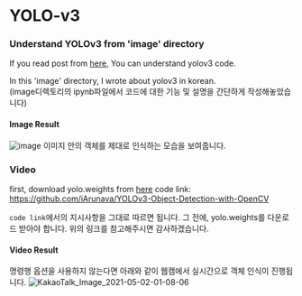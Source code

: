 # YOLO-v3

### Understand YOLOv3 from 'image' directory
If you read post from [here](https://medium.com/analytics-vidhya/object-detection-with-opencv-python-using-yolov3-481f02c6aa35),
You can understand yolov3 code.

In this 'image' directory,
I wrote about yolov3 in korean. <br>
(image디렉토리의 ipynb파일에서 코드에 대한 기능 및 설명을 간단하게 작성해놓았습니다)

#### Image Result
![image](https://user-images.githubusercontent.com/46602874/116788482-c50a8b00-aae4-11eb-885e-9813a0cdccb7.png)
이미지 안의 객체를 제대로 인식하는 모습을 보여줍니다.

### Video
first, download yolo.weights from [here](https://pjreddie.com/media/files/yolov3.weights)
code link: https://github.com/iArunava/YOLOv3-Object-Detection-with-OpenCV

`code link`에서의 지시사항을 그대로 따르면 됩니다.
그 전에, yolo.weights를 다운로드 받아야 합니다.
위의 링크를 참고해주시면 감사하겠습니다.

#### Video Result
명령행 옵션을 사용하지 않는다면 아래와 같이 웹캠에서 실시간으로 객체 인식이 진행됩니다.
![KakaoTalk_Image_2021-05-02-01-08-06](https://user-images.githubusercontent.com/46602874/116788586-6db8ea80-aae5-11eb-89bb-6cf6f84564b4.jpeg)
